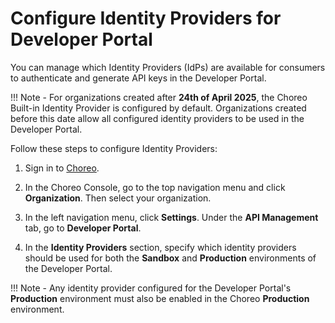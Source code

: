 # Configure Identity Providers for Developer Portal

You can manage which Identity Providers (IdPs) are available for consumers to authenticate and generate API keys in the Developer Portal.

!!! Note -
    For organizations created after **24th of April 2025**, the Choreo Built-in Identity Provider is configured by default. Organizations created before this date allow all configured identity providers to be used in the Developer Portal. 

Follow these steps to configure Identity Providers:

1. Sign in to [Choreo](https://console.choreo.dev/).

2. In the Choreo Console, go to the top navigation menu and click **Organization**. Then select your organization. 

3. In the left navigation menu, click **Settings**. Under the **API Management** tab, go to **Developer Portal**.

4. In the **Identity Providers** section, specify which identity providers should be used for both the **Sandbox** and **Production** environments of the Developer Portal.

!!! Note -
    Any identity provider configured for the Developer Portal's **Production** environment must also be enabled in the Choreo **Production** environment.
